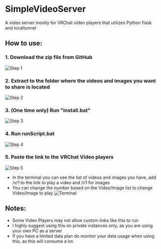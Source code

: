 # SimpleVideoServer
A video server mostly for VRChat video players that utilizes Python flask and localtunnel

## How to use:

### 1. Download the zip file from GitHub
![Step 1](https://media.discordapp.net/attachments/1364274425532383303/1386354227550486549/image.png?ex=6859667d&is=685814fd&hm=5bcfe4774680c6e0bc11c9d6ad408106148c9da592882e7f441f1038db19ef6c&)
### 2. Extract to the folder where the videos and images you want to share is located
![Step 2](https://cdn.discordapp.com/attachments/1364274425532383303/1386354411227578388/image.png?ex=685966a8&is=68581528&hm=a3fd7730ec676908fa87677b0be8fc0c0edca79f6aee0be15ea4f6068fcdb1a2&)
### 3. (One time only) Run "install.bat"
![Step 3](https://cdn.discordapp.com/attachments/1364274425532383303/1386354498842398800/image.png?ex=685966bd&is=6858153d&hm=b7d8b4f2310b8613fbf7cdd8ae9565ee5a52c5774e5251907aca470135414708&)
### 4. Run runScript.bat 
![Step 4](https://cdn.discordapp.com/attachments/1364274425532383303/1386354568677425313/image.png?ex=685966ce&is=6858154e&hm=a4a56cf4c28791259e28faac5a2849629a649e3f324560e73c925755604dce90&)
### 5. Paste the link to the VRChat Video players
![Step 5](https://cdn.discordapp.com/attachments/1364274425532383303/1386355833591435284/image.png?ex=685967fb&is=6858167b&hm=9c19a61db7864ac9978ebf3819b46a03dd04acecd769d504dbf0132b2dea9b34&)
- In the terminal you can see the list of videos and images you have, add /v/1 to the link to play a video and /i/1 for images
- You can change the number based on the Video/Image list to change  Video/Image to play
![Terminal](https://cdn.discordapp.com/attachments/1364274425532383303/1386354734209695885/image.png?ex=685966f5&is=68581575&hm=abab289901e85767d9a0bfce6e89b3670e07db1e258f949799fb27f02b750cf2&)

## Notes:
- Some Video Players may not allow custom links like this to run 
- I highly suggest using this on private instances only, as you are using your own PC as a server
- If you have a limited data plan do monitor your data usage when using this, as this will consume a lot.
